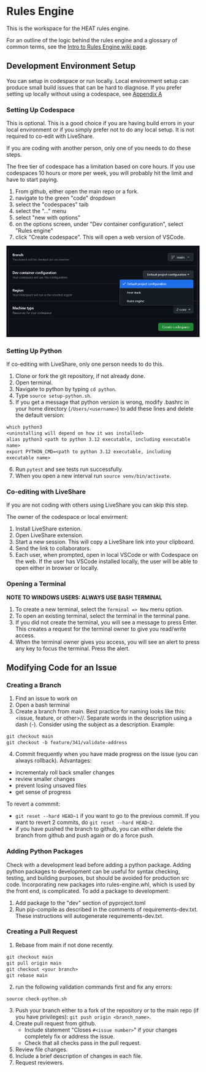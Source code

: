 # Rules Engine
This is the workspace for the HEAT rules engine. 

For an outline of the logic behind the rules engine and a glossary of common terms, see the [Intro to Rules Engine wiki page](https://github.com/codeforboston/home-energy-analysis-tool/wiki/Intro-to-Rules-Engine).

## Development Environment Setup

You can setup in codespace or run locally.  Local environment setup can produce small build issues that can be hard to diagnose.  If you prefer setting up locally without using a codespace, see [Appendix A](#appendix-a---local-environment-setup)

### Setting Up Codespace
This is optional.  This is a good choice if you are having build errors in your local environment 
or if you simply prefer not to do any local setup.  It is not required to co-edit with LiveShare.

If you are coding with another person, only one of you needs to do these steps.

The free tier of codespace has a limitation based on core hours.  If you use codespaces 10 hours or more per week, you will probably hit the limit and have to start paying.

1. From github, either open the main repo or a fork.
2. navigate to the green "code" dropdown
3. select the "codespaces" taib
4. select the "..." menu
5. select "new with options"
6. on the options screen, under "Dev container configuration", select "Rules engine"
7. click "Create codespace".  This will open a web version of VSCode.  

![codespaces screenshot](docs/codespaces.png)

### Setting Up Python
If co-editing with LiveShare, only one person needs to do this.

1. Clone or fork the git repository, if not already done.
2. Open terminal.
3. Navigate to python by typing `cd python`.
4. Type `source setup-python.sh`. 
5. If you get a message that python version is wrong, modify .bashrc in your home directory (`/Users/<username>`) to add these lines and delete the default version:
```
which python3
<uninstalling will depend on how it was installed>
alias python3 <path to python 3.12 executable, including executable name>
export PYTHON_CMD=<path to python 3.12 executable, including executable name>
```
6. Run `pytest` and see tests run successfully.
7. When you open a new interval run `source venv/bin/activate`.


### Co-editing with LiveShare
If you are not coding with others using LiveShare you can skip this step.

The owner of the codespace or local envirment:
1. Install LiveShare extenion.
2. Open LiveShare extension.
3. Start a new session.  This will copy a LiveShare link into your clipboard.
4. Send the link to collaborators.
5. Each user, when prompted, open in local VSCode or with Codespace on the web.  If the user has VSCode installed  locally, the user will be able to open either in browser or locally.

### Opening a Terminal
**NOTE TO WINDOWS USERS: ALWAYS USE BASH TERMINAL**
1. To create a new terminal, select the `Terminal => New` menu option.
2. To open an existing terminal, select the terminal in the terminal pane. 
3. If you did not create the terminal, you will see a message to press Enter.  This creates a request for the terminal owner to give you read/write access.  
4. When the terminal owner gives you access, you will see an alert to press any key to focus the terminal.  Press the alert.

## Modifying Code for an Issue
### Creating a Branch
1. Find an issue to work on
2. Open a bash terminal
3. Create a branch from main.  Best practice for naming looks like this: <issue, feature, or other>/<issue number>/<description>.  Separate words in the description using a dash (-).  Consider using the subject as a description.  Example:
```
git checkout main
git checkout -b feature/341/validate-address
```
4. Commit frequently when you have made progress on the issue (you can always rollback).  Advantages:
- incrementaly roll back smaller changes 
- review smaller changes
- prevent losing unsaved files
- get sense of progress

To revert a commmit:
- `git reset --hard HEAD~1` if you want to go to the previous commit.  If you want to revert 2 commits, do `git reset --hard HEAD~2`.  
- if you have pushed the branch to github, you can either delete the branch from github and push again or do a force push.

### Adding Python Packages
Check with a development lead before adding a python package.  Adding python packages to development can be useful for syntax checking, testing, and building purposes, but should be avoided for production src code.  Incorporating new packages into rules-engine.whl, which is used by the front end, is complicated.  To add a package to development:
1. Add package to the "dev" section of pyproject.toml
2. Run pip-compile as described in the comments of requirements-dev.txt.  These instructions will autogenerate requirements-dev.txt.

### Creating a Pull Request
1. Rebase from main if not done recently.
```
git checkout main
git pull origin main
git checkout <your branch>
git rebase main
```

2. run the following validation commands first and fix any errors:
```
source check-python.sh
```
3. Push your branch either to a fork of the repository or to the main repo (if you have privileges): `git push origin <branch_name>`.
4. Create pull request from github.  
   - Include statement "Closes `#<issue number>`" if your changes completely fix or address the issue.
   - Check that all checks pass in the pull request.
5. Review file changes.
6. Include a brief description of changes in each file.
7. Request reviewers.


